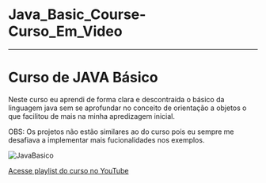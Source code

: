 # Java_Basic_Course-Curso_Em_Video
***
# Curso de JAVA Básico
 
Neste curso eu aprendi de forma clara e descontraida o básico da linguagem java sem se aprofundar no conceito de orientação a objetos o que facilitou de mais na minha apredizagem inicial. 

OBS: Os projetos não estão similares ao do curso pois eu sempre me desafiava a implementar mais fucionalidades nos exemplos.
 
![JavaBasico](https://user-images.githubusercontent.com/71236667/112089121-cb195d80-8b6f-11eb-8b14-27a4b74d69cb.png)

[Acesse playlist do curso no YouTube](https://www.youtube.com/playlist?list=PLHz_AreHm4dkI2ZdjTwZA4mPMxWTfNSpR)
